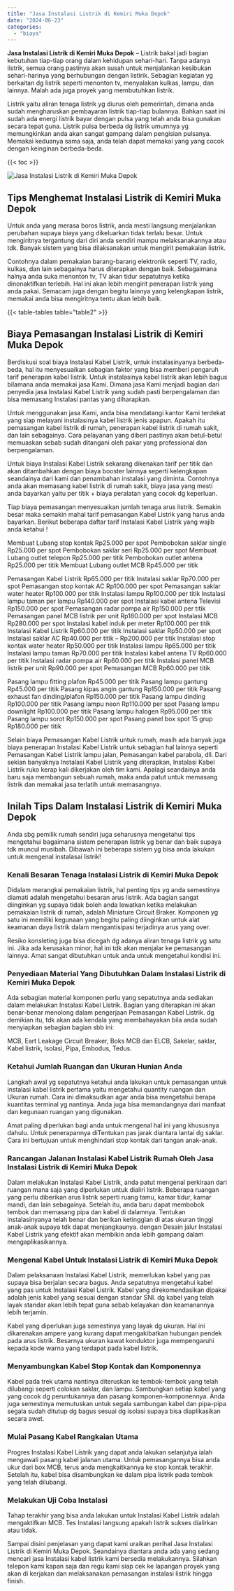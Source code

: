 ```yaml
---
title: "Jasa Instalasi Listrik di Kemiri Muka Depok"
date: "2024-06-23"
categories: 
  - "biaya"
---
```


**Jasa Instalasi Listrik di Kemiri Muka Depok** – Listrik bakal jadi bagian kebutuhan tiap-tiap orang dalam kehidupan sehari-hari. Tanpa adanya listrik, semua orang pastinya akan susah untuk menjalankan kesibukan sehari-harinya yang berhubungan dengan listirik. Sebagian kegiatan yg berkaitan dg listrik seperti menonton tv, menyalakan kulkas, lampu, dan lainnya. Malah ada juga proyek yang membutuhkan listrik.

Listrik yaitu aliran tenaga listrik yg diurus oleh pemerintah, dimana anda sudah mengharuskan pembayaran listrik tiap-tiap bulannya. Bahkan saat ini sudah ada energi listrik bayar dengan pulsa yang telah anda bisa gunakan secara tepat guna. Listrik pulsa berbeda dg listrik umumnya yg memungkinkan anda akan sangat gampang dalam pengisian pulsanya. Memakai keduanya sama saja, anda telah dapat memakai yang yang cocok dengan keinginan berbeda-beda.

{{< toc >}}

![Jasa Instalasi Listrik di Kemiri Muka Depok](/images/instalasi-listrik-murah27.png)

## Tips Menghemat Instalasi Listrik di Kemiri Muka Depok

Untuk anda yang merasa boros listrik, anda mesti langsung menjalankan perubahan supaya biaya yang dikeluarkan tidak terlalu besar. Untuk mengiritnya tergantung dari diri anda sendiri mampu melaksanakannya atau tdk. Banyak sistem yang bisa dilaksanakan untuk mengirit pemakaian listrik.

Contohnya dalam pemakaian barang-barang elektronik seperti TV, radio, kulkas, dan lain sebagainya harus diterapkan dengan baik. Sebagaimana halnya anda suka menonton tv, TV akan tidur sepatutnya ketika dinonaktifkan terlebih. Hal ini akan lebih mengirit penerapan listrik yang anda pakai. Semacam juga dengan begitu lainnya yang kelengkapan listrik, memakai anda bisa mengiritnya tentu akan lebih baik.

{{< table-tables table="table2" >}}

## Biaya Pemasangan Instalasi Listrik di Kemiri Muka Depok

Berdiskusi soal biaya Instalasi Kabel Listrik, untuk instalasinyanya berbeda-beda, hal itu menyesuaikan sebagian faktor yang bisa memberi pengaruh tarif penerapan kabel listrik. Untuk instalasinya kabel listrik akan lebih bagus bilamana anda memakai jasa Kami. Dimana jasa Kami menjadi bagian dari penyedia jasa Instalasi Kabel Listrik yang sudah pasti berpengalaman dan bisa memasang Instalasi pantas yang diharapkan.

Untuk menggunakan jasa Kami, anda bisa mendatangi kantor Kami terdekat yang siap melayani instalasinya kabel listrik jenis apapun. Apakah itu pemasangan kabel listrik di rumah, penerapan kabel listrik di rumah sakit, dan lain sebagainya. Cara pelayanan yang diberi pastinya akan betul-betul memuaskan sebab sudah ditangani oleh pakar yang professional dan berpengalaman.

Untuk biaya Instalasi Kabel Listrik sekarang dikenakan tarif per titik dan akan ditambahkan dengan biaya booster lainnya seperti kelengkapan seandainya dari kami dan penambahan instalasi yang diminta. Contohnya anda akan memasang kabel listrik di rumah sakit, biaya jasa yang mesti anda bayarkan yaitu per titik + biaya peralatan yang cocok dg keperluan.

Tiap biaya pemasangan menyesuaikan jumlah tenaga arus listrik. Semakin besar maka semakin mahal tarif pemasangan Kabel Listrik yang harus anda bayarkan. Berikut beberapa daftar tarif Instalasi Kabel Listrik yang wajib anda ketahui !

Membuat Lubang stop kontak Rp25.000 per spot Pembobokan saklar single Rp25.000 per spot Pembobokan saklar seri Rp25.000 per spot Membuat Lubang outlet telepon Rp25.000 per titik Pembobokan outlet antena Rp25.000 per titik Membuat Lubang outlet MCB Rp45.000 per titik

Pemasangan Kabel Listrik Rp65.000 per titik Instalasi saklar Rp70.000 per spot Pemasangan stop kontak AC Rp100.000 per spot Pemasangan saklar water heater Rp100.000 per titik Instalasi lampu Rp100.000 per titik Instalasi lampu taman per lampu Rp140.000 per spot Instalasi kabel antena Televisi Rp150.000 per spot Pemasangan radar pompa air Rp150.000 per titik Pemasangan panel MCB listrik per unit Rp180.000 per spot Instalasi MCB Rp280.000 per spot Instalasi kabel induk per meter Rp100.000 per titik Instalasi Kabel Listrik Rp60.000 per titik Instalasi saklar Rp50.000 per spot Instalasi saklar AC Rp40.000 per titik – Rp200.000 per titik Instalasi stop kontak water heater Rp50.000 per titik Instalasi lampu Rp65.000 per titik Instalasi lampu taman Rp70.000 per titik Instalasi kabel antena TV Rp60.000 per titik Instalasi radar pompa air Rp60.000 per titik Instalasi panel MCB listrik per unit Rp90.000 per spot Pemasangan MCB Rp60.000 per titik

Pasang lampu fitting plafon Rp45.000 per titik Pasang lampu gantung Rp45.000 per titik Pasang kipas angin gantung Rp150.000 per titik Pasang exhaust fan dinding/plafon Rp150.000 per titik Pasang lampu dinding Rp100.000 per titik Pasang lampu neon Rp110.000 per spot Pasang lampu downlight Rp100.000 per titik Pasang lampu halogen Rp95.000 per titik Pasang lampu sorot Rp150.000 per spot Pasang panel box spot 15 grup Rp180.000 per titik

Selain biaya Pemasangan Kabel Listrik untuk rumah, masih ada banyak juga biaya penerapan Instalasi Kabel Listrik untuk sebagian hal lainnya seperti Pemasangan Kabel Listrik lampu jalan, Pemasangan kabel parabola, dll. Dari sekian banyaknya Instalasi Kabel Listrik yang diterapkan, Instalasi Kabel Listrik ruko kerap kali dikerjakan oleh tim kami. Apalagi seandainya anda baru saja membangun sebuah rumah, maka anda patut untuk memasang listrik dan memakai jasa terlatih untuk memasangnya.

## Inilah Tips Dalam Instalasi Listrik di Kemiri Muka Depok


Anda sbg pemilik rumah sendiri juga seharusnya mengetahui tips mengetahui bagaimana sistem penerapan listrik yg benar dan baik supaya tdk muncul musibah. Dibawah ini beberapa sistem yg bisa anda lakukan untuk mengenal instalasai listrik!

### Kenali Besaran Tenaga Instalasi Listrik di Kemiri Muka Depok

Didalam merangkai pemakaian listrik, hal penting tips yg anda semestinya diamati adalah mengetahui besaran arus listrik. Ada bagian sangat diinginkan yg supaya tidak boleh anda lewatkan ketika melakukan pemakaian listrik di rumah, adalah Miniature Circuit Braker. Komponen yg satu ini memiliki kegunaan yang begitu paling diinginkan untuk alat keamanan daya listrik dalam mengantisipasi terjadinya arus yang over.

Resiko konsleting juga bisa dicegah dg adanya aliran tenaga listrik yg satu ini. Jika ada kerusakan minor, hal ini tdk akan menjalar ke pemasangan lainnya. Amat sangat dibutuhkan untuk anda untuk mengetahui kondisi ini.

### Penyediaan Material Yang Dibutuhkan Dalam Instalasi Listrik di Kemiri Muka Depok

Ada sebagian material komponen perlu yang sepatutnya anda sediakan dalam melakukan Instalasi Kabel Listrik. Bagian yang diterapkan ini akan benar-benar menolong dalam pengerjaan Pemasangan Kabel Listrik. dg demikian itu, tdk akan ada kendala yang membahayakan bila anda sudah menyiapkan sebagian bagian sbb ini:

MCB, Eart Leakage Circuit Breaker, Boks MCB dan ELCB, Sakelar, saklar, Kabel listrik, Isolasi, Pipa, Embodus, Tedus.

### Ketahui Jumlah Ruangan dan Ukuran Hunian Anda

Langkah awal yg sepatutnya ketahui anda lakukan untuk pemasangan untuk instalasi kabel listrik pertama yaitu mengetahui quantity ruangan dan Ukuran rumah. Cara ini dimaksudkan agar anda bisa mengetahui berapa kuantitas terminal yg nantinya. Anda juga bisa memandangnya dari manfaat dan kegunaan ruangan yang digunakan.

Amat paling diperlukan bagi anda untuk mengenal hal ini yang khususnya dahulu. Untuk penerapannya diTentukan pas jarak diantara lantai dg saklar. Cara ini bertujuan untuk menghindari stop kontak dari tangan anak-anak.

### Rancangan Jalanan Instalasi Kabel Listrik Rumah Oleh Jasa Instalasi Listrik di Kemiri Muka Depok

Dalam melakukan Instalasi Kabel Listrik, anda patut mengenal perkiraan dari ruangan mana saja yang diperlukan untuk dialiri listrik. Beberapa ruangan yang perlu diberikan arus listrik seperti ruang tamu, kamar tidur, kamar mandi, dan lain sebagainya. Setelah itu, anda baru dapat membobok tembok dan memasang pipa dan kabel di dalamnya. Tentukan instalasinyanya telah benar dan berikan ketinggian di atas ukuran tinggi anak-anak supaya tdk dapat menjangkaunya. dengan Desain jalur Instalasi Kabel Listrik yang efektif akan membikin anda lebih gampang dalam mengaplikasikannya.

### Mengenal Kabel Untuk Instalasi Listrik di Kemiri Muka Depok

Dalam pelaksanaan Instalasi Kabel Listrik, memerlukan kabel yang pas supaya bisa berjalan secara bagus. Anda sepatutnya mengetahui kabel yang pas untuk Instalasi Kabel Listrik. Kabel yang direkomendasikan dipakai adalah jenis kabel yang sesuai dengan standar SNI. dg kabel yang telah layak standar akan lebih tepat guna sebab kelayakan dan keamanannya lebih terjamin.

Kabel yang diperlukan juga semestinya yang layak dg ukuran. Hal ini dikarenakan ampere yang kurang dapat mengakibatkan hubungan pendek pada arus listrik. Besarnya ukuran kawat konduktor juga mempengaruhi kepada kode warna yang terdapat pada kabel listrik.

### Menyambungkan Kabel Stop Kontak dan Komponennya

Kabel pada trek utama nantinya diteruskan ke tembok-tembok yang telah dilubangi seperti colokan saklar, dan lampu. Sambungkan setiap kabel yang yang cocok dg peruntukannya dan pasang komponen-komponennya. Anda juga semestinya memutuskan untuk segala sambungan kabel dan pipa-pipa segala sudah ditutup dg bagus sesuai dg isolasi supaya bisa diaplikasikan secara awet.

### Mulai Pasang Kabel Rangkaian Utama

Progres Instalasi Kabel Listrik yang dapat anda lakukan selanjutya ialah mengawali pasang kabel jalanan utama. Untuk pemasangannya bisa anda ukur dari box MCB, terus anda mengkaitkannya ke stop kontak terakhir. Setelah itu, kabel bisa disambungkan ke dalam pipa listrik pada tembok yang telah dilubangi.

### Melakukan Uji Coba Instalasi

Tahap terakhir yang bisa anda lakukan untuk Instalasi Kabel Listrik adalah mengaktifkan MCB. Tes Instalasi langsung apakah listrik sukses dialirkan atau tidak.

Sampai disini penjelasan yang dapat kami uraikan perihal Jasa Instalasi Listrik di Kemiri Muka Depok. Seandainya diantara anda ada yang sedang mencari jasa Instalasi kabel listrik kami bersedia melakukannya. Silahkan telepon kami kapan saja dan regu kami siap cek ke lapangan proyek yang akan di kerjakan dan melaksanakan pemasangan instalasi listrik hingga finish.
